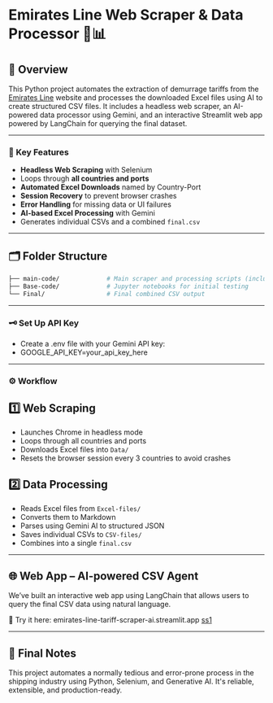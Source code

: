 # Emirates Line Web Scraper & Data Processor 🚢📊

## 📌 Overview

This Python project automates the extraction of demurrage tariffs from the [Emirates Line](https://www.emiratesline.com) website and processes the downloaded Excel files using AI to create structured CSV files.
It includes a headless web scraper, an AI-powered data processor using Gemini, and an interactive Streamlit web app powered by LangChain for querying the final dataset.

---

### 🧠 Key Features

-  **Headless Web Scraping** with Selenium
-  Loops through **all countries and ports**
-  **Automated Excel Downloads** named by Country-Port
-  **Session Recovery** to prevent browser crashes
-  **Error Handling** for missing data or UI failures
-  **AI-based Excel Processing** with Gemini
-  Generates individual CSVs and a combined `final.csv`

---

## 🗂️ Folder Structure
```bash
├── main-code/             # Main scraper and processing scripts (including downloaded Excel and processed CSV files)
├── Base-code/             # Jupyter notebooks for initial testing
└── Final/                 # Final combined CSV output
```
---

### 🗝️ Set Up API Key

- Create a .env file with your Gemini API key:
- GOOGLE_API_KEY=your_api_key_here

---

### ⚙️ Workflow
## 1️⃣ Web Scraping 

- Launches Chrome in headless mode
- Loops through all countries and ports
- Downloads Excel files into `Data/`
- Resets the browser session every 3 countries to avoid crashes

## 2️⃣ Data Processing 

- Reads Excel files from `Excel-files/`
- Converts them to Markdown
- Parses using Gemini AI to structured JSON
- Saves individual CSVs to `CSV-files/`
- Combines into a single `final.csv`

---
## 🌐 Web App – AI-powered CSV Agent
We’ve built an interactive web app using LangChain that allows users to query the final CSV data using natural language.

🔗 Try it here: emirates-line-tariff-scraper-ai.streamlit.app
[ss1](https://github.com/Akash-kolladikkel/Emirates-Line-Tariff-Scraper-AI/blob/d713ee02d8bc3074b9510189310131c3995ad168/ESL-AI.png)

---

## 📌 Final Notes
This project automates a normally tedious and error-prone process in the shipping industry using Python, Selenium, and Generative AI. It's reliable, extensible, and production-ready.
